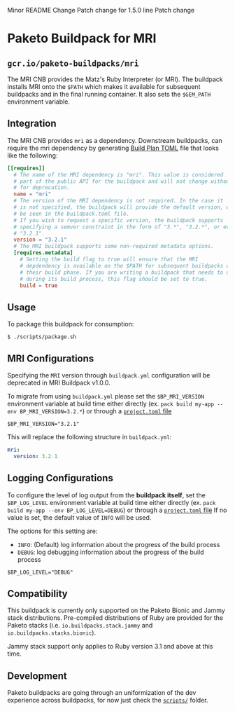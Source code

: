 Minor README Change
Patch change for 1.5.0 line
Patch change
# Paketo Buildpack for MRI

## `gcr.io/paketo-buildpacks/mri`

The MRI CNB provides the Matz's Ruby Interpreter (or MRI).
The buildpack installs MRI onto the `$PATH` which makes it available
for subsequent buildpacks and in the final running container. It also sets
the `$GEM_PATH` environment variable.

## Integration

The MRI CNB provides `mri` as a dependency. Downstream buildpacks,
can require the mri dependency by generating
[Build Plan TOML](https://github.com/buildpacks/spec/blob/master/buildpack.md#build-plan-toml)
file that looks like the following:

```toml
[[requires]]
  # The name of the MRI dependency is "mri". This value is considered
  # part of the public API for the buildpack and will not change without a plan
  # for deprecation.
  name = "mri"
  # The version of the MRI dependency is not required. In the case it
  # is not specified, the buildpack will provide the default version, which can
  # be seen in the buildpack.toml file.
  # If you wish to request a specific version, the buildpack supports
  # specifying a semver constraint in the form of "3.*", "3.2.*", or even
  # "3.2.1".
  version = "3.2.1"
  # The MRI buildpack supports some non-required metadata options.
  [requires.metadata]
    # Setting the build flag to true will ensure that the MRI
    # depdendency is available on the $PATH for subsequent buildpacks during
    # their build phase. If you are writing a buildpack that needs to use MRI
    # during its build process, this flag should be set to true.
    build = true
```

## Usage

To package this buildpack for consumption:
```
$ ./scripts/package.sh
```

## MRI Configurations

Specifying the `MRI` version through `buildpack.yml` configuration will be
deprecated in MRI Buildpack v1.0.0.

To migrate from using `buildpack.yml` please set the `$BP_MRI_VERSION`
environment variable at build time either directly (ex. `pack build my-app
--env BP_MRI_VERSION=3.2.*`) or through a [`project.toml`
file](https://github.com/buildpacks/spec/blob/main/extensions/project-descriptor.md)

```shell
$BP_MRI_VERSION="3.2.1"
```
This will replace the following structure in `buildpack.yml`:
```yaml
mri:
  version: 3.2.1
```

## Logging Configurations

To configure the level of log output from the **buildpack itself**, set the
`$BP_LOG_LEVEL` environment variable at build time either directly (ex. `pack
build my-app --env BP_LOG_LEVEL=DEBUG`) or through a [`project.toml`
file](https://github.com/buildpacks/spec/blob/main/extensions/project-descriptor.md)
If no value is set, the default value of `INFO` will be used.

The options for this setting are:
- `INFO`: (Default) log information about the progress of the build process
- `DEBUG`: log debugging information about the progress of the build process

```shell
$BP_LOG_LEVEL="DEBUG"
```

## Compatibility

This buildpack is currently only supported on the Paketo Bionic and Jammy stack
distributions. Pre-compiled distributions of Ruby are provided for the Paketo stacks (i.e.
`io.buildpacks.stack.jammy` and `io.buildpacks.stacks.bionic`).

Jammy stack support only applies to Ruby version 3.1 and above at this time.

## Development

Paketo buildpacks are going through an uniformization of the dev experience across buildpacks,
for now just check the [`scripts/`](scripts/) folder.
